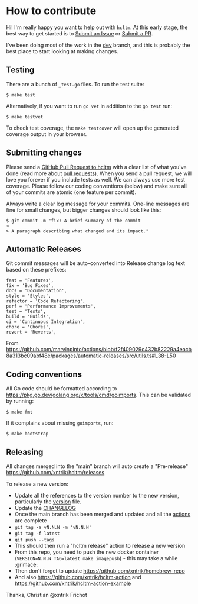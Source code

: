 # How to contribute

Hi! I'm really happy you want to help out with `hcltm`. At this early stage, the best way to get started is to [Submit an Issue](https://github.com/xntrik/hcltm/issues) or [Submit a PR](https://github.com/xntrik/hcltm/pulls).

I've been doing most of the work in the [dev](https://github.com/xntrik/hcltm/tree/dev) branch, and this is probably the best place to start looking at making changes.

## Testing

There are a bunch of `_test.go` files. To run the test suite:

```
$ make test
```

Alternatively, if you want to run `go vet` in addition to the `go test` run:

```
$ make testvet
```

To check test coverage, the `make testcover` will open up the generated coverage output in your browser.

## Submitting changes

Please send a [GitHub Pull Request to hcltm](https://github.com/xntrik/hcltm/pulls) with a clear list of what you've done (read more about [pull requests](http://help.github.com/pull-requests/)). When you send a pull request, we will love you forever if you include tests as well. We can always use more test coverage. Please follow our coding conventions (below) and make sure all of your commits are atomic (one feature per commit).

Always write a clear log message for your commits. One-line messages are fine for small changes, but bigger changes should look like this:

    $ git commit -m "fix: A brief summary of the commit
    > 
    > A paragraph describing what changed and its impact."

## Automatic Releases

Git commit messages will be auto-converted into Release change log text based on these prefixes:

```
feat = 'Features',
fix = 'Bug Fixes',
docs = 'Documentation',
style = 'Styles',
refactor = 'Code Refactoring',
perf = 'Performance Improvements',
test = 'Tests',
build = 'Builds',
ci = 'Continuous Integration',
chore = 'Chores',
revert = 'Reverts',
```

From https://github.com/marvinpinto/actions/blob/f2f409029c432b82229a4eacb8a313bc09abf48e/packages/automatic-releases/src/utils.ts#L38-L50

## Coding conventions

All Go code should be formatted according to https://pkg.go.dev/golang.org/x/tools/cmd/goimports. This can be validated by running:

```
$ make fmt
```

If it complains about missing `goimports`, run:

```
$ make bootstrap
```

## Releasing

All changes merged into the "main" branch will auto create a "Pre-release" https://github.com/xntrik/hcltm/releases

To release a new version:
* Update all the references to the version number to the new version, particularly the [version](version/version.go) file.
* Update the [CHANGELOG](CHANGELOG.md)
* Once the main branch has been merged and updated and all the [actions](https://github.com/xntrik/hcltm/actions) are complete
* `git tag -a vN.N.N -m 'vN.N.N'`
* `git tag -f latest`
* `git push --tags`
* This should then run a "hcltm release" action to release a new version
* From this repo, you need to push the new docker container (`VERSION=N.N.N TAG=latest make imagepush`) - this may take a while :grimace:
* Then don't forget to update https://github.com/xntrik/homebrew-repo
* And also https://github.com/xntrik/hcltm-action and https://github.com/xntrik/hcltm-action-example

Thanks,
Christian @xntrik Frichot
